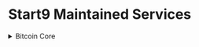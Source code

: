 # Start9 Maintained Services 

</details><details> <summary>Bitcoin Core</summary>

<sup>[repo]: [bitcoind-wrapper](https://github.com/Start9Labs/bitcoind-wrapper)</sup>
<sup>[service owner]: Aiden McClelland</sup>  
<sup>[category]: Bitcoin</sup>

 
